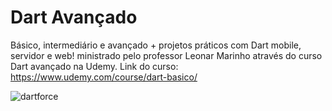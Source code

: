 # Dart Avançado
 Básico, intermediário e avançado + projetos práticos com Dart mobile, servidor e web! ministrado pelo professor Leonar Marinho através do curso Dart avançado na Udemy. Link do curso: https://www.udemy.com/course/dart-basico/



![dartforce](https://user-images.githubusercontent.com/61892998/97083308-70da9780-15e5-11eb-9d9e-bcdb57a8cf85.png)
